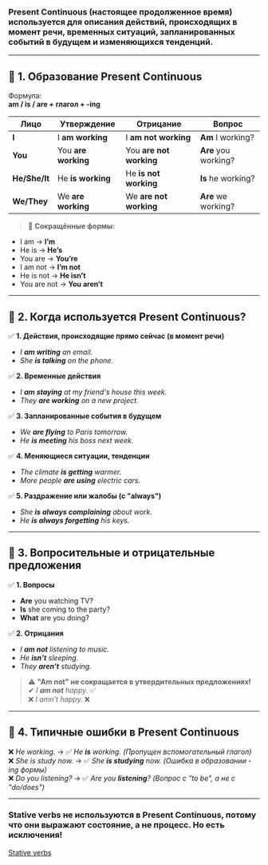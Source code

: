 ### **Present Continuous (настоящее продолженное время)** используется для **описания действий, происходящих в момент речи, временных ситуаций, запланированных событий в будущем и изменяющихся тенденций.**

---

## 🔹 **1. Образование Present Continuous**

Формула:  
**am / is / are + глагол + -ing**

| Лицо          | Утверждение         | Отрицание               | Вопрос               |
| ------------- | ------------------- | ----------------------- | -------------------- |
| **I**         | I **am working**    | I **am not working**    | **Am** I working?    |
| **You**       | You **are working** | You **are not working** | **Are** you working? |
| **He/She/It** | He **is working**   | He **is not working**   | **Is** he working?   |
| **We/They**   | We **are working**  | We **are not working**  | **Are** we working?  |

> 🔹 **Сокращённые формы:**

- I am → **I’m**
- He is → **He’s**
- You are → **You’re**
- I am not → **I’m not**
- He is not → **He isn’t**
- You are not → **You aren’t**

---

## 🔹 **2. Когда используется Present Continuous?**

✅ **1. Действия, происходящие прямо сейчас (в момент речи)**

- _I **am writing** an email._
- _She **is talking** on the phone._

✅ **2. Временные действия**

- _I **am staying** at my friend's house this week._
- _They **are working** on a new project._

✅ **3. Запланированные события в будущем**

- _We **are flying** to Paris tomorrow._
- _He **is meeting** his boss next week._

✅ **4. Меняющиеся ситуации, тенденции**

- _The climate **is getting** warmer._
- _More people **are using** electric cars._

✅ **5. Раздражение или жалобы (с "always")**

- _She **is always complaining** about work._
- _He **is always forgetting** his keys._

---

## 🔹 **3. Вопросительные и отрицательные предложения**

✅ **1. Вопросы**

- **Are** you watching TV?
- **Is** she coming to the party?
- **What** are you doing?

✅ **2. Отрицания**

- _I **am not** listening to music._
- _He **isn’t** sleeping._
- _They **aren’t** studying._

> ⚠️ **"Am not" не сокращается в утвердительных предложениях!**  
> ✔ _I **am not** happy._ ✅  
> ❌ _I amn’t happy._ ❌

---

## 🔹 **4. Типичные ошибки в Present Continuous**

❌ _He working._ → ✅ _He **is** working._ _(Пропущен вспомогательный глагол)_  
❌ _She is study now._ → ✅ _She **is studying** now._ _(Ошибка в образовании -ing формы)_  
❌ _Do you listening?_ → ✅ _Are you **listening**?_ _(Вопрос с "to be", а не с "do/does")_

---

### **Stative verbs** **не используются** в **Present Continuous**, потому что они выражают **состояние, а не процесс**. Но есть исключения!

[Stative verbs](Stative_Verbs.md)
